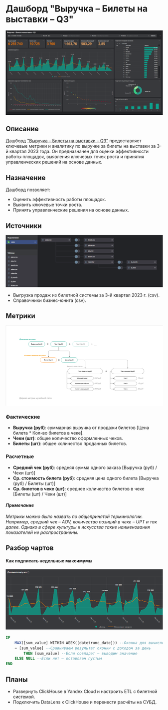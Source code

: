 # Дашборд "Выручка – Билеты на выставки – Q3"
![Дашборд](images/dash.png)

## Описание
Дашборд ["Выручка – Билеты на выставки – Q3"](https://datalens.yandex/g9h5s1o94olc2) предоставляет ключевые метрики и аналитику по выручке за билеты на выставки за 3-й квартал 2023 года. Он предназначен для оценки эффективности работы площадок, выявления ключевых точек роста и принятия управленческих решений на основе данных.

## Назначение
Дашборд позволяет:
- Оценить эффективность работы площадок.
- Выявить ключевые точки роста.
- Принять управленческие решения на основе данных.

## Источники
![Модель данных](images/olap.png)
- Выгрузка продаж из билетной системы за 3-й квартал 2023 г. (csv). 
- Справочники бизнес-юнита (csv). 

## Метрики
![Карта метрик](images/metric-map.png)
### Фактические
- **Выручка (руб)**: суммарная выручка от продажи билетов [Цена билета * Кол-во билетов в чеке].
- **Чеки (шт)**: общее количество оформленных чеков. 
- **Билеты (шт)**: общее количество проданных билетов. 

### Расчетные
- **Средний чек (руб)**: средняя сумма одного заказа [Выручка (руб) / Чеки (шт)]
- **Ср. стоимость билета (руб)**: средняя цена одного билета [Выручка (руб) / Билеты (шт)]
- **Ср. билетов в чеке (шт)**: среднее количество билетов в чеке [Билеты (шт) / Чеки (шт)]

#### *Примечание*
*Метрики можно было назвать по общепринятой терминологии. Например, средний чек – AOV, количество позиций в чеке – UPT и так далее. Однако в сфере культуры и искусства такие наименования показателей не распространены.*

## Разбор чартов
#### Как подписать недельные максимумы
![Чарт 1](images/chart_1.png)
```sql
IF 
    MAX([sum_value] WITHIN WEEK([datetrunc_date])) --Оконка для вычисления максимального дохода за неделю
    = [sum_value] --Сравниваем результат оконки с доходом за день
        THEN [sum_value] --Если совпадет – выводим значение
    ELSE NULL --Если нет – оставляем пустым
END
```

## Планы
- Развернуть ClickHouse в Yandex Cloud и настроить ETL с билетной системой. 
- Подключить DataLens к ClickHouse и перенести расчёты на СУБД.
